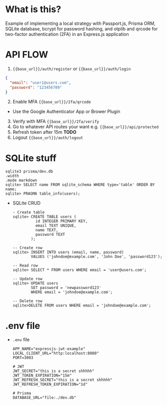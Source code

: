 # What is this?
Example of implementing a local strategy with Passport.js, Prisma ORM, SQLite database, bcrypt for password hashing, and otplib and qrcode for two-factor authentication (2FA) in an Express.js application


# API FLOW
1. `{{base_url}}/auth/register`  or  `{{base_url}}/auth/login`
  ```json
  {
    "email": "user1@users.com",
    "password": "123456789"
  }
  ```
2. Enable MFA `{{base_url}}/2fa/qrcode`
  - Use the Google Authenticator App or Brower Plugin
3. Verify with MFA `{{base_url}}/2fa/verify`
4. Go to whatever API routes your want e.g. `{{base_url}}/api/protected`
5. Refresh token after 15m **TODO**
6. Logout `{{base_url}}/auth/logout`



# SQLite stuff
  ```shell
  sqlite3 prisma/dev.db
  .width
  .mode markdown
  sqlite> SELECT name FROM sqlite_schema WHERE type='table' ORDER BY name; 
  sqlite> PRAGMA table_info(users);
  ```
- SQLite CRUD
  ```shell
  - Create table
  sqlite> CREATE TABLE users (
            id INTEGER PRIMARY KEY,
            email TEXT UNIQUE,
            name TEXT,
            password TEXT
          );

  -- Create row
  sqlite> INSERT INTO users (email, name, password)
          VALUES ('johndoe@example.com', 'John Doe', 'password123');

  -- Read row
  sqlite> SELECT * FROM users WHERE email = 'user@users.com';

  -- Update row
  sqlite> UPDATE users
          SET password = 'newpassword123'
          WHERE email = 'johndoe@example.com';

  -- Delete row
  sqlite>DELETE FROM users WHERE email = 'johndoe@example.com';
  ```





# .env file
- `.env` file
  ```shell
  APP_NAME="expressjs-jwt-example"
  LOCAL_CLIENT_URL="http:localhost:8080"
  PORT=3003

  # JWT
  JWT_SECRET="this is a secret shhhhh"
  JWT_TOKEN_EXPIRATION="15m"
  JWT_REFRESH_SECRET="this is a secret shhhhh"
  JWT_REFRESH_TOKEN_EXPIRATION="1d"

  # Prisma
  DATABASE_URL="file:./dev.db"
  ```